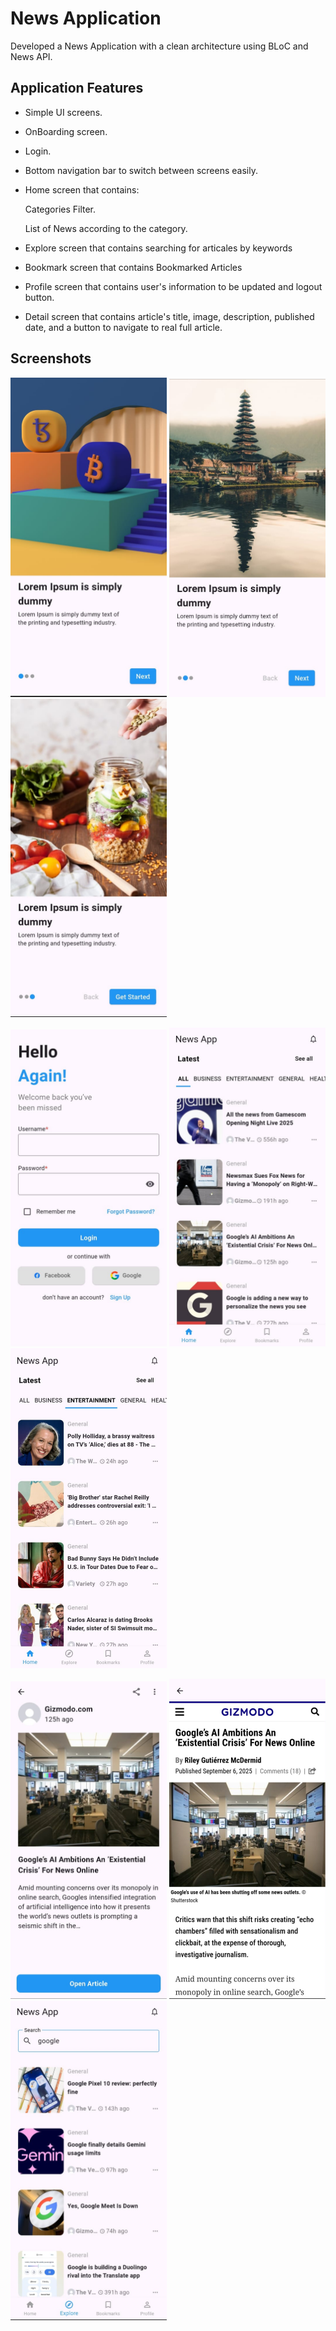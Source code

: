 # News Application

Developed a News Application with a clean architecture using BLoC and News API.

## Application Features

- Simple UI screens.

- OnBoarding screen.
  
- Login.
  
- Bottom navigation bar to switch between screens easily.
  
- Home screen that contains:
    
  Categories Filter.
  
  List of News according to the category.

- Explore screen that contains searching for articales by keywords
  
- Bookmark screen that contains Bookmarked Articles

- Profile screen that contains user's information to be updated and logout button.

- Detail screen that contains article's title, image, description, published date, and a button to navigate to real full article.
  
    

## Screenshots
  
<p>
  <img src="assets/Screenshots/1.jpeg" width="250"/>
  <img src="assets/Screenshots/2.jpeg" width="250"/>
  <img src="assets/Screenshots/3.jpeg" width="250"/>
</p>

  
<p>
  <img src="assets/Screenshots/4.jpeg" width="250"/>
  <img src="assets/Screenshots/5.jpeg" width="250"/>
  <img src="assets/Screenshots/6.jpeg" width="250"/>
</p>

  
<p>
  <img src="assets/Screenshots/7.jpeg" width="250"/>
  <img src="assets/Screenshots/8.jpeg" width="250"/>
  <img src="assets/Screenshots/9.jpeg" width="250"/>
</p3
3
